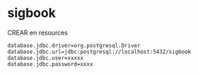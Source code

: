 # sigbook
CREAR en resources
```
database.jdbc.driver=org.postgresql.Driver
database.jdbc.url=jdbc:postgresql://localhost:5432/sigbook
database.jdbc.user=xxxxx
database.jdbc.password=xxxx
```
